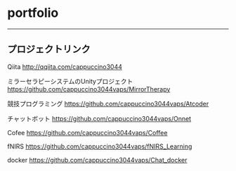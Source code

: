 # portfolio


---

## プロジェクトリンク
Qiita
http://qqiita.com/cappuccino3044

ミラーセラピーシステムのUnityプロジェクト
https://github.com/cappuccino3044vaps/MirrorTherapy

競技プログラミング
https://github.com/cappuccino3044vaps/Atcoder

チャットボット
https://github.com/cappuccino3044vaps/Onnet

Cofee
https://github.com/cappuccino3044vaps/Coffee

fNIRS
https://github.com/cappuccino3044vaps/fNIRS_Learning

docker
https://github.com/cappuccino3044vaps/Chat_docker
